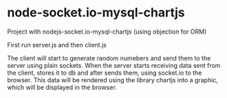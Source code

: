 # node-socket.io-mysql-chartjs

Project with nodejs-socket.io-mysql-chartjs (using objection for ORM)

First run server.js and then client.js

The client will start to generate random numebers and send them to the server using plain sockets. When the server starts receiving data sent from the client, stores it to db and after
sends them, using socket.io to the browser. This data will be rendered using the library chartjs into a graphic, which will be displayed in the browser.
